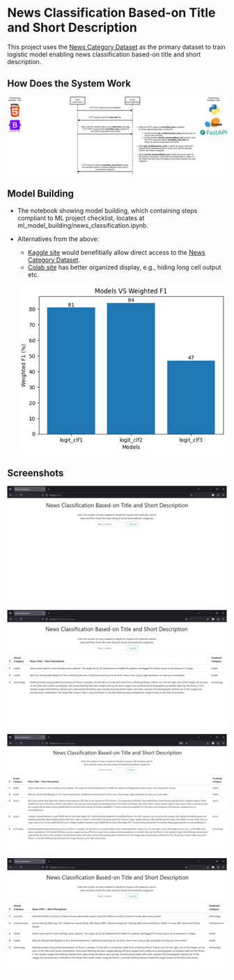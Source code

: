 # News Classification Based-on Title and Short Description
This project uses the [News Category Dataset](https://www.kaggle.com/datasets/rmisra/news-category-dataset) as the primary dataset to train logistic model enabling news classification 
based-on title and short description.

## How Does the System Work
![](https://github.com/sora-ix9/news_classification/blob/93205565c5e3155755b7043bf4811adbef4bfdda/diagram/diagram1.png)

## Model Building
* The notebook showing model building, which containing steps compliant to ML project checklist, locates at ml_model_building/news_classification.ipynb.
* Alternatives from the above:
  - [Kaggle site](https://www.kaggle.com/code/kaosar/news-classification) would benefitially allow direct access to the [News Category Dataset](https://www.kaggle.com/datasets/rmisra/news-category-dataset).
  - [Colab site](https://colab.research.google.com/github/sora-ix9/news_classification/blob/main/ml_model_building/news_classification.ipynb) has better organized display, e.g., hiding long cell output etc.

  ![](https://github.com/sora-ix9/news_classification/blob/93205565c5e3155755b7043bf4811adbef4bfdda/ml_model_building/Models_VS_Weighted_F1.png)

## Screenshots
![](https://github.com/sora-ix9/news_classification/blob/80677ff588fb4c533ae967ce8e2667195221ba90/screenshorts/Screenshot1.png)

![](https://github.com/sora-ix9/news_classification/blob/80677ff588fb4c533ae967ce8e2667195221ba90/screenshorts/Screenshot2.png)

![](https://github.com/sora-ix9/news_classification/blob/80677ff588fb4c533ae967ce8e2667195221ba90/screenshorts/Screenshot3.png)

![](https://github.com/sora-ix9/news_classification/blob/80677ff588fb4c533ae967ce8e2667195221ba90/screenshorts/Screenshot4.png)